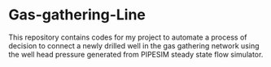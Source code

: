 # Gas-gathering-Line

This repository contains codes for my project to automate a process of decision to connect a newly drilled well in the gas gathering network using the well head pressure generated from PIPESIM steady state flow simulator. 
